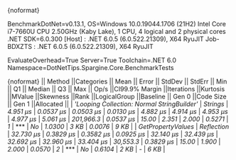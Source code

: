 {noformat}

BenchmarkDotNet=v0.13.1, OS=Windows 10.0.19044.1706 (21H2)
Intel Core i7-7660U CPU 2.50GHz (Kaby Lake), 1 CPU, 4 logical and 2 physical cores
.NET SDK=6.0.300
  [Host]     : .NET 6.0.5 (6.0.522.21309), X64 RyuJIT
  Job-BDXZTS : .NET 6.0.5 (6.0.522.21309), X64 RyuJIT

EvaluateOverhead=True  Server=True  Toolchain=.NET 6.0  
Namespace=DotNetTips.Spargine.Core.BenchmarkTests  

{noformat}
||                                    Method ||Categories ||     Mean ||    Error ||   StdDev ||   StdErr ||      Min ||       Q1 ||   Median ||       Q3 ||      Max ||     Op/s ||CI99.9% Margin ||Iterations ||Kurtosis ||MValue ||Skewness ||Rank ||LogicalGroup ||Baseline || Gen 0 ||Code Size || Gen 1 ||Allocated ||
| *'Looping Collection: Normal StringBuilder'* |    *Strings* |  *4.951 μs* | *0.0537 μs* | *0.0503 μs* | *0.0130 μs* |  *4.882 μs* |  *4.914 μs* |  *4.953 μs* |  *4.977 μs* |  *5.061 μs* | *201,966.3* |      *0.0537 μs* |      *15.00* |    *2.351* |  *2.000* |   *0.5271* |    *1* |            *** |       *No* | *1.0300* |      *3 KB* | *0.0076* |      *9 KB* |
|                          *GetPropertyValues* | *Reflection* | *32.730 μs* | *0.3829 μs* | *0.3582 μs* | *0.0925 μs* | *32.140 μs* | *32.439 μs* | *32.692 μs* | *32.960 μs* | *33.404 μs* |  *30,553.3* |      *0.3829 μs* |      *15.00* |    *1.900* |  *2.000* |   *0.0570* |    *2* |            *** |       *No* | *0.6104* |      *2 KB* |      *-* |      *6 KB* |
